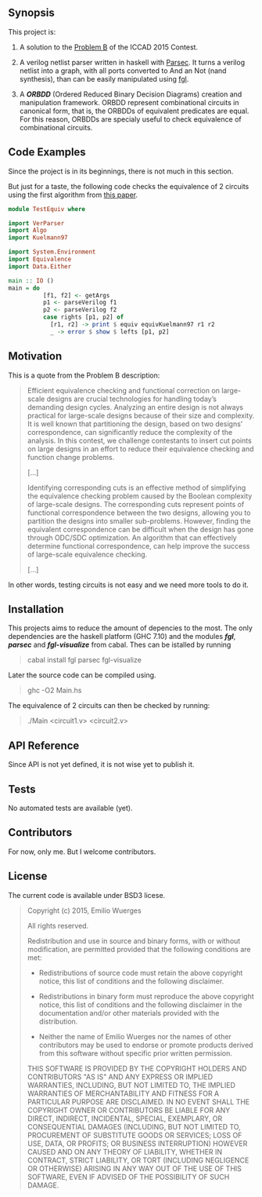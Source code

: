 ## Synopsis

This project is:

1. A solution to the [Problem B](http://cad-contest.el.cycu.edu.tw/problem_B/default.htm) of the ICCAD 2015 Contest.


2. A verilog netlist parser written in haskell with [Parsec](https://wiki.haskell.org/Parsec). It turns a verilog netlist into a graph, with all ports converted to And an Not (nand synthesis), than can be easily manipulated using [fgl](http://hackage.haskell.org/package/fgl).

3. A ***ORBDD*** (Ordered Reduced Binary Decision Diagrams) creation and manipulation framework. ORBDD represent combinational circuits in canonical form, that is, the ORBDDs of equivalent predicates are equal. For this reason, ORBDDs are specialy useful to check equivalence of combinational circuits.

## Code Examples

Since the project is in its beginnings, there is not much in this section.

But just for a taste, the following code checks the equivalence of 2 circuits using the first algorithm from 
[this paper](http://citeseerx.ist.psu.edu/viewdoc/summary?doi=10.1.1.60.5265).

```Haskell
module TestEquiv where

import VerParser
import Algo
import Kuelmann97

import System.Environment
import Equivalence
import Data.Either

main :: IO ()
main = do
          [f1, f2] <- getArgs
          p1 <- parseVerilog f1
          p2 <- parseVerilog f2
          case rights [p1, p2] of
            [r1, r2] -> print $ equiv equivKuelmann97 r1 r2
            _ -> error $ show $ lefts [p1, p2]

```

## Motivation

This is a quote from the Problem B description:

> Efficient equivalence checking and functional correction on large-scale designs are crucial technologies for handling today’s demanding design cycles. Analyzing an entire design is not always practical for large-scale designs because of their size and complexity. It is well known that partitioning the design, based on two designs’ correspondence, can significantly reduce the complexity of the analysis. 
> In this contest, we challenge contestants to insert cut points on large designs in an effort to reduce their equivalence checking and function change problems. 
> 
> [...]
> 
> Identifying corresponding cuts is an effective method of simplifying the equivalence checking problem caused by the Boolean complexity of large-scale designs. The corresponding cuts represent points of functional correspondence between the two designs, allowing you to partition the designs into smaller sub-problems. However, finding the equivalent correspondence can be difficult when the design has gone through ODC/SDC optimization. An algorithm that can effectively determine functional correspondence, can help improve the success of large-scale equivalence checking. 
>
> [...]

In other words, testing circuits is not easy and we need more tools to do it.

## Installation

This projects aims to reduce the amount of depencies to the most. 
The only dependencies are the haskell platform (GHC 7.10) and the modules ***fgl***, ***parsec*** and ***fgl-visualize*** from cabal.
Thes can be istalled by running 

> cabal install fgl parsec fgl-visualize

Later the source code can be compiled using.

> ghc -O2 Main.hs

The equivalence of 2 circuits can then be checked by running:

> ./Main <circuit1.v> <circuit2.v>

## API Reference

Since API is not yet defined, it is not wise yet to publish it.

## Tests

No automated tests are available (yet).

## Contributors

For now, only me. But I welcome contributors.

## License

The current code is available under BSD3 licese. 

>
>Copyright (c) 2015, Emilio Wuerges
>
>All rights reserved.
>
>Redistribution and use in source and binary forms, with or without
>modification, are permitted provided that the following conditions are met:
>
>    * Redistributions of source code must retain the above copyright
>      notice, this list of conditions and the following disclaimer.
>
>    * Redistributions in binary form must reproduce the above
>      copyright notice, this list of conditions and the following
>      disclaimer in the documentation and/or other materials provided
>      with the distribution.
>
>    * Neither the name of Emilio Wuerges nor the names of other
>      contributors may be used to endorse or promote products derived
>      from this software without specific prior written permission.
>
>THIS SOFTWARE IS PROVIDED BY THE COPYRIGHT HOLDERS AND CONTRIBUTORS
>"AS IS" AND ANY EXPRESS OR IMPLIED WARRANTIES, INCLUDING, BUT NOT
>LIMITED TO, THE IMPLIED WARRANTIES OF MERCHANTABILITY AND FITNESS FOR
>A PARTICULAR PURPOSE ARE DISCLAIMED. IN NO EVENT SHALL THE COPYRIGHT
>OWNER OR CONTRIBUTORS BE LIABLE FOR ANY DIRECT, INDIRECT, INCIDENTAL,
>SPECIAL, EXEMPLARY, OR CONSEQUENTIAL DAMAGES (INCLUDING, BUT NOT
>LIMITED TO, PROCUREMENT OF SUBSTITUTE GOODS OR SERVICES; LOSS OF USE,
>DATA, OR PROFITS; OR BUSINESS INTERRUPTION) HOWEVER CAUSED AND ON ANY
>THEORY OF LIABILITY, WHETHER IN CONTRACT, STRICT LIABILITY, OR TORT
>(INCLUDING NEGLIGENCE OR OTHERWISE) ARISING IN ANY WAY OUT OF THE USE
>OF THIS SOFTWARE, EVEN IF ADVISED OF THE POSSIBILITY OF SUCH DAMAGE.
>
